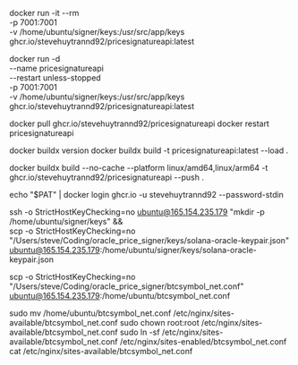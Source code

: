 docker run -it --rm \
  -p 7001:7001 \
  -v /home/ubuntu/signer/keys:/usr/src/app/keys \
  ghcr.io/stevehuytrannd92/pricesignatureapi:latest



docker run -d \
  --name pricesignatureapi \
  --restart unless-stopped \
  -p 7001:7001 \
  -v /home/ubuntu/signer/keys:/usr/src/app/keys \
  ghcr.io/stevehuytrannd92/pricesignatureapi:latest




docker pull ghcr.io/stevehuytrannd92/pricesignatureapi
docker restart pricesignatureapi


docker buildx version
docker buildx build -t pricesignatureapi:latest  --load .

docker buildx build --no-cache --platform linux/amd64,linux/arm64 -t ghcr.io/stevehuytrannd92/pricesignatureapi  --push .

echo "$PAT" | docker login ghcr.io -u stevehuytrannd92 --password-stdin

ssh -o StrictHostKeyChecking=no ubuntu@165.154.235.179 "mkdir -p /home/ubuntu/signer/keys" && \
scp -o StrictHostKeyChecking=no "/Users/steve/Coding/oracle_price_signer/keys/solana-oracle-keypair.json" ubuntu@165.154.235.179:/home/ubuntu/signer/keys/solana-oracle-keypair.json

scp -o StrictHostKeyChecking=no "/Users/steve/Coding/oracle_price_signer/btcsymbol_net.conf" ubuntu@165.154.235.179:/home/ubuntu/btcsymbol_net.conf

sudo mv /home/ubuntu/btcsymbol_net.conf /etc/nginx/sites-available/btcsymbol_net.conf
sudo chown root:root /etc/nginx/sites-available/btcsymbol_net.conf
sudo ln -sf /etc/nginx/sites-available/btcsymbol_net.conf /etc/nginx/sites-enabled/btcsymbol_net.conf
cat /etc/nginx/sites-available/btcsymbol_net.conf
